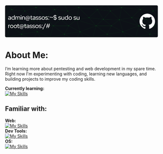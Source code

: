 ![Header](./header-img.png)
# About Me:
I’m learning more about pentesting and web development in my spare time.<br>
Right now I'm experimenting with coding, learning new languages, and building projects to improve my coding skills.

**Currently learning:**
<br>
[![My Skills](https://skillicons.dev/icons?i=php,py,mysql)](https://skillicons.dev)

## Familiar with:
**Web:**
<br>
[![My Skills](https://skillicons.dev/icons?i=html,css,js)](https://skillicons.dev)
<br>
**Dev Tools:**
<br>
[![My Skills](https://skillicons.dev/icons?i=github,git,nginx)](https://skillicons.dev)
<br>
**OS:**
<br>
[![My Skills](https://skillicons.dev/icons?i=windows,linux,ubuntu,debian,kali)](https://skillicons.dev)
<br>
